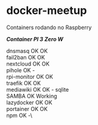 # docker-meetup

Containers rodando no Raspberry 

***Container	  PI 3	Zero W***

dnsmasq 	      OK	    OK\
fail2ban	      OK	    OK\
nextcloud	      OK	    OK\
pihole		      OK	    -\
rpi-monitor	    OK	    OK\
traefik		      OK	    OK\
mediawiki	      OK	    OK - sqlite\
SAMBA		        OK	    Working\
lazydocker	    OK	    OK\
portainer	      OK	    OK\
npm             OK      -\

